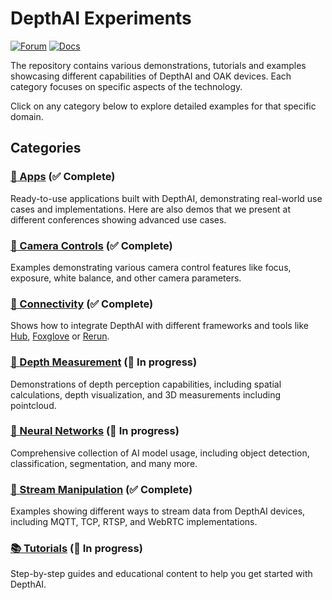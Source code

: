 # DepthAI Experiments

[![Forum](https://img.shields.io/badge/Forum-discuss-orange)](https://discuss.luxonis.com/)
[![Docs](https://img.shields.io/badge/Docs-DepthAI-yellow)](https://docs.luxonis.com)

The repository contains various demonstrations, tutorials and examples showcasing different capabilities of DepthAI and OAK devices. Each category focuses on specific aspects of the technology.

Click on any category below to explore detailed examples for that specific domain.

## Categories

### [📱 Apps](apps/) (✅ Complete)

Ready-to-use applications built with DepthAI, demonstrating real-world use cases and implementations. Here are also demos that we present at different conferences showing advanced use cases.

### [🎥 Camera Controls](camera-controls/) (✅ Complete)

Examples demonstrating various camera control features like focus, exposure, white balance, and other camera parameters.

### [🔌 Connectivity](connectivity/) (✅ Complete)

Shows how to integrate DepthAI with different frameworks and tools like [Hub](https://hub.luxonis.com/), [Foxglove](https://docs.foxglove.dev/docs/introduction/) or [Rerun](https://rerun.io/docs/getting-started/what-is-rerun).

### [📏 Depth Measurement](depth-measurement/) (🚧 In progress)

Demonstrations of depth perception capabilities, including spatial calculations, depth visualization, and 3D measurements including pointcloud.

### [🧠 Neural Networks](neural-networks/) (🚧 In progress)

Comprehensive collection of AI model usage, including object detection, classification, segmentation, and many more.

### [🔄 Stream Manipulation](stream-manipulation/) (✅ Complete)

Examples showing different ways to stream data from DepthAI devices, including MQTT, TCP, RTSP, and WebRTC implementations.

### [📚 Tutorials](tutorials/) (🚧 In progress)

Step-by-step guides and educational content to help you get started with DepthAI.
